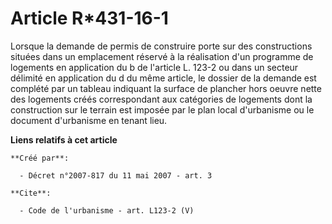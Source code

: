 # Article R*431-16-1

Lorsque la demande de permis de construire porte sur des constructions situées dans un emplacement réservé à la réalisation
d'un programme de logements en application du b de l'article L. 123-2 ou dans un secteur délimité en application du d du même
article, le dossier de la demande est complété par un tableau indiquant la surface de plancher hors oeuvre nette des
logements créés correspondant aux catégories de logements dont la construction sur le terrain est imposée par le plan local
d'urbanisme ou le document d'urbanisme en tenant lieu.

**Liens relatifs à cet article**

	**Créé par**:

	  - Décret n°2007-817 du 11 mai 2007 - art. 3

	**Cite**:

	  - Code de l'urbanisme - art. L123-2 (V)
